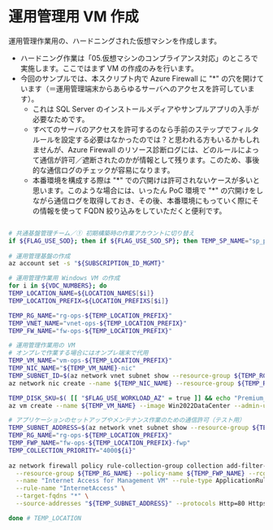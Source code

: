 # 運用管理用 VM 作成

運用管理作業用の、ハードニングされた仮想マシンを作成します。

- ハードニング作業は「05.仮想マシンのコンプライアンス対応」のところで実施します。ここではまず VM の作成のみを行います。
- 今回のサンプルでは、本スクリプト内で Azure Firewall に "\*" の穴を開けています（＝運用管理端末からあらゆるサーバへのアクセスを許可しています）。
  - これは SQL Server のインストールメディアやサンプルアプリの入手が必要なためです。
  - すべてのサーバのアクセスを許可するのなら手前のステップでフィルタルールを設定する必要はなかったのでは？と思われる方もいるかもしれませんが、Azure Firewall のリソース診断ログには、どのルールによって通信が許可／遮断されたのかが情報として残ります。このため、事後的な通信ログのチェックが容易になります。
  - 本番環境を構成する際は "\*" での穴開けは許可されないケースが多いと思います。このような場合には、いったん PoC 環境で "*" の穴開けをしながら通信ログを取得しておき、その後、本番環境にもっていく際にその情報を使って FQDN 絞り込みをしていただくと便利です。

```bash

# 共通基盤管理チーム／① 初期構築時の作業アカウントに切り替え
if ${FLAG_USE_SOD}; then if ${FLAG_USE_SOD_SP}; then TEMP_SP_NAME="sp_plat_dev"; az login --service-principal --username ${SP_APP_IDS[${TEMP_SP_NAME}]} --password ${SP_PWDS[${TEMP_SP_NAME}]} --tenant ${PRIMARY_DOMAIN_NAME} --allow-no-subscriptions; else az account clear; az login -u "user_plat_dev@${PRIMARY_DOMAIN_NAME}" -p "${ADMIN_PASSWORD}"; fi; fi
 
# 運用管理基盤の作成
az account set -s "${SUBSCRIPTION_ID_MGMT}"

# 運用管理作業用 Windows VM の作成
for i in ${VDC_NUMBERS}; do
TEMP_LOCATION_NAME=${LOCATION_NAMES[$i]}
TEMP_LOCATION_PREFIX=${LOCATION_PREFIXS[$i]}

TEMP_RG_NAME="rg-ops-${TEMP_LOCATION_PREFIX}"
TEMP_VNET_NAME="vnet-ops-${TEMP_LOCATION_PREFIX}"
TEMP_FW_NAME="fw-ops-${TEMP_LOCATION_PREFIX}"

# 運用管理作業用の VM
# オンプレで作業する場合にはオンプレ端末で代用
TEMP_VM_NAME="vm-ops-${TEMP_LOCATION_PREFIX}"
TEMP_NIC_NAME="${TEMP_VM_NAME}-nic"
TEMP_SUBNET_ID=$(az network vnet subnet show --resource-group ${TEMP_RG_NAME} --vnet-name ${TEMP_VNET_NAME} --name "DefaultSubnet" --query id -o tsv)
az network nic create --name ${TEMP_NIC_NAME} --resource-group ${TEMP_RG_NAME} --location ${TEMP_LOCATION_NAME} --subnet $TEMP_SUBNET_ID

TEMP_DISK_SKU=$( [[ "$FLAG_USE_WORKLOAD_AZ" = true ]] && echo "Premium_ZRS" || echo "Premium_LRS" )
az vm create --name ${TEMP_VM_NAME} --image Win2022DataCenter --admin-username $ADMIN_USERNAME --admin-password $ADMIN_PASSWORD --nics ${TEMP_NIC_NAME} --resource-group ${TEMP_RG_NAME} --location ${TEMP_LOCATION_NAME} --size ${DEFAULT_VM_SIZE} --storage-sku ${TEMP_DISK_SKU} --assign-identity [system] --encryption-at-host

# アプリケーションのセットアップやメンテナンス作業のための通信許可（テスト用）
TEMP_SUBNET_ADDRESS=$(az network vnet subnet show --resource-group ${TEMP_RG_NAME} --vnet-name ${TEMP_VNET_NAME} --name "DefaultSubnet" --query addressPrefix -o tsv)
TEMP_RG_NAME="rg-ops-${TEMP_LOCATION_PREFIX}"
TEMP_FWP_NAME="fw-ops-${TEMP_LOCATION_PREFIX}-fwp"
TEMP_COLLECTION_PRIORITY="4000${i}"
 
az network firewall policy rule-collection-group collection add-filter-collection \
  --resource-group ${TEMP_RG_NAME} --policy-name ${TEMP_FWP_NAME} --rcg-name "DefaultApplicationRuleCollectionGroup" \
  --name "Internet Access for Management VM" --rule-type ApplicationRule --collection-priority 4000 --action Allow \
  --rule-name "InternetAccess" \
  --target-fqdns "*" \
  --source-addresses "${TEMP_SUBNET_ADDRESS}" --protocols Http=80 Https=443

done # TEMP_LOCATION

```
